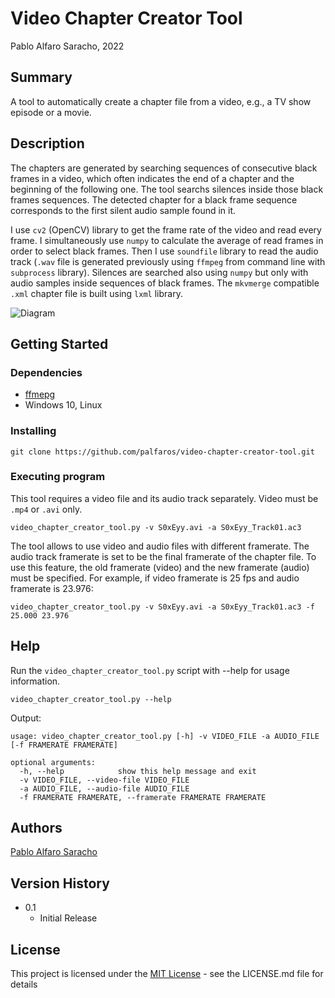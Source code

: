 # Video Chapter Creator Tool

Pablo Alfaro Saracho, 2022

## Summary

A tool to automatically create a chapter file from a video, e.g., a TV show episode or a movie.

## Description

The chapters are generated by searching sequences of consecutive black frames in a video, which often indicates the end of a chapter and the beginning of the following one. The tool searchs silences inside those black frames sequences. The detected chapter for a black frame sequence corresponds to the first silent audio sample found in it.

I use ```cv2``` (OpenCV) library to get the frame rate of the video and read every frame. I simultaneously use ```numpy``` to calculate the average of read frames in order to select black frames. Then I use ```soundfile``` library to read the audio track (```.wav``` file is generated previously using ```ffmpeg``` from command line with ```subprocess``` library). Silences are searched also using ```numpy``` but only with audio samples inside sequences of black frames. The ```mkvmerge``` compatible ```.xml``` chapter file is built using ```lxml```  library.

![Diagram](https://user-images.githubusercontent.com/116673615/210000242-ee1f6414-2222-4208-852f-5b4f721c140f.gif)

## Getting Started

### Dependencies

* [ffmepg](https://github.com/FFmpeg/FFmpeg)
* Windows 10, Linux

### Installing



```
git clone https://github.com/palfaros/video-chapter-creator-tool.git
```

### Executing program

This tool requires a video file and its audio track separately. Video must be ```.mp4``` or ```.avi``` only.
```
video_chapter_creator_tool.py -v S0xEyy.avi -a S0xEyy_Track01.ac3
```
The tool allows to use video and audio files with different framerate. The audio track framerate is set to be the final framerate of the chapter file. To use this feature, the old framerate (video) and the new framerate (audio) must be specified. For example, if video framerate is 25 fps and audio framerate is 23.976:
```
video_chapter_creator_tool.py -v S0xEyy.avi -a S0xEyy_Track01.ac3 -f 25.000 23.976
```

## Help

Run the ```video_chapter_creator_tool.py``` script with --help for usage information.

```
video_chapter_creator_tool.py --help
```

Output:

```
usage: video_chapter_creator_tool.py [-h] -v VIDEO_FILE -a AUDIO_FILE [-f FRAMERATE FRAMERATE]

optional arguments:
  -h, --help            show this help message and exit
  -v VIDEO_FILE, --video-file VIDEO_FILE
  -a AUDIO_FILE, --audio-file AUDIO_FILE
  -f FRAMERATE FRAMERATE, --framerate FRAMERATE FRAMERATE
```

## Authors

[Pablo Alfaro Saracho](https://www.linkedin.com/in/pablo-alfaro-saracho)

## Version History

* 0.1
    * Initial Release

## License

This project is licensed under the [MIT License](https://mit-license.org/) - see the LICENSE.md file for details

